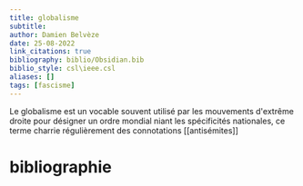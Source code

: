 ```yaml
---
title: globalisme
subtitle:
author: Damien Belvèze
date: 25-08-2022
link_citations: true
bibliography: biblio/Obsidian.bib
biblio_style: csl\ieee.csl
aliases: []
tags: [fascisme]
---
```


Le globalisme est un vocable souvent utilisé par les mouvements d'extrême droite pour désigner un ordre mondial niant les spécificités nationales, ce terme charrie régulièrement des connotations [[antisémites]] 





# bibliographie


